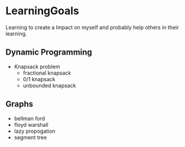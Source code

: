 # LearningGoals
Learning to create a Impact on myself and probably help others in their learning.


## Dynamic Programming
- Knapsack problem
    - fractional knapsack
    - 0/1 knapsack
    - unbounded knapsack
## Graphs
- bellman ford
- floyd warshall
- lazy propogation
- segment tree
